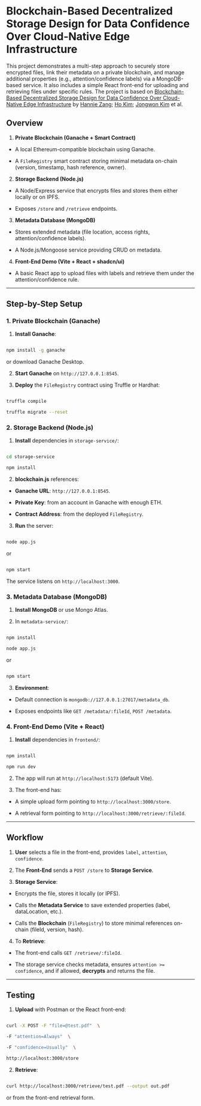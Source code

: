 # Blockchain-Based Decentralized Storage Design for Data Confidence Over Cloud-Native Edge Infrastructure

  

This project demonstrates a multi-step approach to securely store encrypted files, link their metadata on a private blockchain, and manage additional properties (e.g., attention/confidence labels) via a MongoDB-based service. It also includes a simple React front-end for uploading and retrieving files under specific rules. The project is based on [Blockchain-Based Decentralized Storage Design for Data Confidence Over Cloud-Native Edge Infrastructure](#%20Blockchain-Based%20Decentralized%20Storage%20Design%20for%20Data%20Confidence%20Over%20Cloud-Native%20Edge%20Infrastructure) by [Hannie Zang](https://ieeexplore.ieee.org/author/37086156347); [Ho Kim](https://ieeexplore.ieee.org/author/37089620075); [Jongwon Kim](https://ieeexplore.ieee.org/author/37281211300) et al.

  

## Overview



1.  **Private Blockchain (Ganache + Smart Contract)**

- A local Ethereum-compatible blockchain using Ganache.

- A `FileRegistry` smart contract storing minimal metadata on-chain (version, timestamp, hash reference, owner).

  

2.  **Storage Backend (Node.js)**

- A Node/Express service that encrypts files and stores them either locally or on IPFS.

- Exposes `/store` and `/retrieve` endpoints.

  

3. **Metadata Database (MongoDB)**

- Stores extended metadata (file location, access rights, attention/confidence labels).

- A Node.js/Mongoose service providing CRUD on metadata.

4.  **Front-End Demo (Vite + React + shadcn/ui)**

- A basic React app to upload files with labels and retrieve them under the attention/confidence rule.

---


## Step-by-Step Setup

  

### 1. Private Blockchain (Ganache)

  

1.  **Install Ganache**:

```bash

npm install -g ganache

```

or download Ganache Desktop.

2.  **Start Ganache** on `http://127.0.0.1:8545`.

3.  **Deploy** the `FileRegistry` contract using Truffle or Hardhat:

```bash

truffle compile

truffle migrate --reset

```

  

### 2. Storage Backend (Node.js)

  

1.  **Install** dependencies in `storage-service/`:

```bash

cd storage-service

npm install

```

2.  **blockchain.js** references:

-  **Ganache URL**: `http://127.0.0.1:8545`.

-  **Private Key**: from an account in Ganache with enough ETH.

-  **Contract Address**: from the deployed `FileRegistry`.

3.  **Run** the server:

```bash

node app.js

```

or

```bash

npm start

```

The service listens on `http://localhost:3000`.

  

### 3. Metadata Database (MongoDB)

  

1.  **Install MongoDB** or use Mongo Atlas.

2. In `metadata-service/`:

```bash

npm install

node app.js

```

or

```bash

npm start

```

3.  **Environment**:

- Default connection is `mongodb://127.0.0.1:27017/metadata_db`.

- Exposes endpoints like `GET /metadata/:fileId`, `POST /metadata`.

  


### 4. Front-End Demo (Vite + React)

  

1.  **Install** dependencies in `frontend/`:

```bash

npm install

npm run dev

```

2. The app will run at `http://localhost:5173` (default Vite).

3. The front-end has:

- A simple upload form pointing to `http://localhost:3000/store`.

- A retrieval form pointing to `http://localhost:3000/retrieve/:fileId`.

  

---

  

## Workflow

  

1.  **User** selects a file in the front-end, provides `label`, `attention`, `confidence`.

2. The **Front-End** sends a `POST /store` to **Storage Service**.

3.  **Storage Service**:

- Encrypts the file, stores it locally (or IPFS).

- Calls the **Metadata Service** to save extended properties (label, dataLocation, etc.).

- Calls the **Blockchain** (`FileRegistry`) to store minimal references on-chain (fileId, version, hash).

4. To **Retrieve**:

- The front-end calls `GET /retrieve/:fileId`.

- The storage service checks metadata, ensures `attention >= confidence`, and if allowed, **decrypts** and returns the file.

  

---

  

## Testing

  

1.  **Upload** with Postman or the React front-end:

```bash

curl -X POST -F "file=@test.pdf"  \

-F "attention=Always"  \

-F "confidence=Usually"  \

http://localhost:3000/store

```

2.  **Retrieve**:

```bash

curl http://localhost:3000/retrieve/test.pdf --output out.pdf

```

or from the front-end retrieval form.


 
